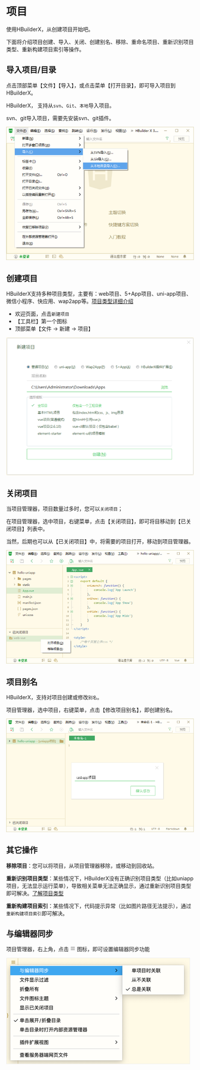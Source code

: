 # 项目

使用HBuilderX，从创建项目开始吧。

下面将介绍项目创建、导入、关闭、创建别名、移除、重命名项目、重新识别项目类型、重新构建项目索引等操作。

## 导入项目/目录

点击顶部菜单【文件】【导入】，或点击菜单【打开目录】，即可导入项目到HBuilderX。

HBuilderX， 支持从`svn`、`Git`、`本地`导入项目。

svn、git导入项目，需要先安装svn、git插件。

<img src="/static/snapshots/tutorial/project/project_import.png" style="zoom: 85%;" />

## 创建项目

HBuilderX支持多种项目类型，主要有：web项目、5+App项目、uni-app项目、微信小程序、快应用、wap2app等。[项目类型详细介绍](/Tutorial/Other/ProjectType)    

- 欢迎页面，点击`新建项目`
- 【工具栏】第一个图标
- 顶部菜单【文件 -> 新建 -> 项目】

<img src="/static/snapshots/tutorial/project/project_new.png" style="zoom: 85%;" />

## 关闭项目

当项目管理器，项目数量过多时，您可以`关闭项目`；

在项目管理器，选中项目，右键菜单，点击【关闭项目】，即可将目移动到【已关闭项目】列表中。

当然，后期也可以从【已关闭项目】中，将需要的项目打开，移动到项目管理器。

<img src="/static/snapshots/tutorial/project/project_close.png" style="zoom: 85%;" />

## 项目别名

HBuilderX，支持对项目创建或修改`别名`。

项目管理器，选中项目，右键菜单，点击【修改项目别名】，即创建别名。

<img src="/static/snapshots/tutorial/project/project_alias.png" style="zoom: 85%;" />

## 其它操作

**移除项目**：您可以将项目，从项目管理器移除，或移动到回收站。

**重新识别项目类型**：某些情况下，HBuilderX没有正确识别项目类型（比如uniapp项目，无法显示运行菜单），导致相关菜单无法正确显示，通过重新识别项目类型即可解决。[了解项目类型](/Tutorial/ProjectType)

**重新构建项目索引**：某些情况下，代码提示异常（比如图片路径无法提示），通过`重新构建项目索引`即可解决。

## 与编辑器同步

<p>项目管理器，右上角，点击 <svg t="1631502274114" class="icon" viewBox="0 0 1024 1024" version="1.1" xmlns="http://www.w3.org/2000/svg" p-id="24803" width="14" height="14"><path d="M873.8304 552.96h-737.28c-22.528 0-40.96-18.432-40.96-40.96s18.432-40.96 40.96-40.96h737.28c22.528 0 40.96 18.432 40.96 40.96s-18.432 40.96-40.96 40.96zM873.8304 307.2h-737.28c-22.528 0-40.96-18.432-40.96-40.96s18.432-40.96 40.96-40.96h737.28c22.528 0 40.96 18.432 40.96 40.96s-18.432 40.96-40.96 40.96zM873.8304 798.72h-737.28c-22.528 0-40.96-18.432-40.96-40.96s18.432-40.96 40.96-40.96h737.28c22.528 0 40.96 18.432 40.96 40.96s-18.432 40.96-40.96 40.96z" p-id="24804" fill="#707070"></path></svg> 图标</svg>，即可设置编辑器同步功能</p>

<img src="/static/snapshots/tutorial/settings/sync.png" style="zoom: 50%;border: 1px solid #eee;" />